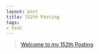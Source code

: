```yaml
---
layout: post
title: 152th Posting
tags: 
- text
---
```


> [Welcome to my 152th Posting](https://janghan-kor.tistory.com/723)
